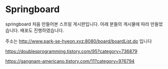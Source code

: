# Springboard
springboard
처음 만들어본 스프링 게시판입니다. 아래 분들의 게시물에 따라 만들었습니다. 
배포도 진행하였습니다.

주소는
http://www.park-se-hyeon.xyz:8080/board/boardList.do 입니다

https://doublesprogramming.tistory.com/95?category=736879

https://gangnam-americano.tistory.com/11?category=976794

